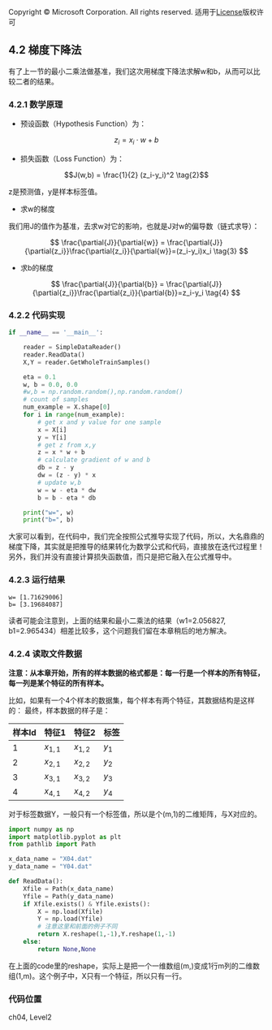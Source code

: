 Copyright © Microsoft Corporation. All rights reserved.
  适用于[License](https://github.com/Microsoft/ai-edu/blob/master/LICENSE.md)版权许可

## 4.2 梯度下降法

有了上一节的最小二乘法做基准，我们这次用梯度下降法求解w和b，从而可以比较二者的结果。

### 4.2.1 数学原理

- 预设函数（Hypothesis Function）为：

$$z_i = x_i \cdot w + b \tag{1}$$

- 损失函数（Loss Function）为：

$$J(w,b) = \frac{1}{2} (z_i-y_i)^2 \tag{2}$$

z是预测值，y是样本标签值。

- 求w的梯度

我们用J的值作为基准，去求w对它的影响，也就是J对w的偏导数（链式求导）：

$$
\frac{\partial{J}}{\partial{w}} = \frac{\partial{J}}{\partial{z_i}}\frac{\partial{z_i}}{\partial{w}}=(z_i-y_i)x_i \tag{3}
$$

- 求b的梯度

$$
\frac{\partial{J}}{\partial{b}} = \frac{\partial{J}}{\partial{z_i}}\frac{\partial{z_i}}{\partial{b}}=z_i-y_i \tag{4}
$$

### 4.2.2 代码实现

```Python
if __name__ == '__main__':

    reader = SimpleDataReader()
    reader.ReadData()
    X,Y = reader.GetWholeTrainSamples()

    eta = 0.1
    w, b = 0.0, 0.0
    #w,b = np.random.random(),np.random.random()
    # count of samples
    num_example = X.shape[0]
    for i in range(num_example):
        # get x and y value for one sample
        x = X[i]
        y = Y[i]
        # get z from x,y
        z = x * w + b
        # calculate gradient of w and b
        db = z - y
        dw = (z - y) * x
        # update w,b
        w = w - eta * dw
        b = b - eta * db

    print("w=", w)    
    print("b=", b)
```

大家可以看到，在代码中，我们完全按照公式推导实现了代码，所以，大名鼎鼎的梯度下降，其实就是把推导的结果转化为数学公式和代码，直接放在迭代过程里！另外，我们并没有直接计算损失函数值，而只是把它融入在公式推导中。

### 4.2.3 运行结果

```
w= [1.71629006]
b= [3.19684087]
```
读者可能会注意到，上面的结果和最小二乘法的结果（w1=2.056827, b1=2.965434）相差比较多，这个问题我们留在本章稍后的地方解决。


### 4.2.4 读取文件数据

**注意：从本章开始，所有的样本数据的格式都是：每一行是一个样本的所有特征，每一列是某个特征的所有样本。**

比如，如果有一个4个样本的数据集，每个样本有两个特征，其数据结构是这样的：
最终，样本数据的样子是：

|样本Id|特征1|特征2|标签|
|---|---|---|---|
|1|$x_{1,1}$|$x_{1,2}$|$y_1$|
|2|$x_{2,1}$|$x_{2,2}$|$y_2$|
|3|$x_{3,1}$|$x_{3,2}$|$y_3$|
|4|$x_{4,1}$|$x_{4,2}$|$y_4$|

对于标签数据Y，一般只有一个标签值，所以是个(m,1)的二维矩阵，与X对应的。

```Python
import numpy as np
import matplotlib.pyplot as plt
from pathlib import Path

x_data_name = "X04.dat"
y_data_name = "Y04.dat"

def ReadData():
    Xfile = Path(x_data_name)
    Yfile = Path(y_data_name)
    if Xfile.exists() & Yfile.exists():
        X = np.load(Xfile)
        Y = np.load(Yfile)
        # 注意这里和前面的例子不同
        return X.reshape(1,-1),Y.reshape(1,-1)
    else:
        return None,None
```
在上面的code里的reshape，实际上是把一个一维数组(m,)变成1行m列的二维数组(1,m)。这个例子中，X只有一个特征，所以只有一行。

### 代码位置

ch04, Level2